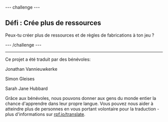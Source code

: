 --- challenge ---

## Défi : Crée plus de ressources

Peux-tu créer plus de ressources et de règles de fabrications à ton jeu ?

--- /challenge ---


***
Ce projet a été traduit par des bénévoles:

Jonathan Vannieuwkerke

Simon Gleises

Sarah Jane Hubbard

Grâce aux bénévoles, nous pouvons donner aux gens du monde entier la chance d'apprendre dans leur propre langue. Vous pouvez nous aider à atteindre plus de personnes en vous portant volontaire pour la traduction - plus d'informations sur [rpf.io/translate](https://rpf.io/translate).